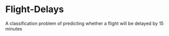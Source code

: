 # Flight-Delays
A classification problem of predicting whether a flight will be delayed by 15 minutes
